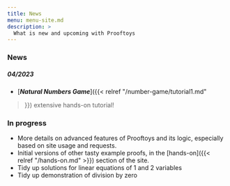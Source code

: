 ```yaml
---
title: News
menu: menu-site.md
description: >
  What is new and upcoming with Prooftoys
---
```


### News

##### 04/2023

- [***Natural Numbers Game***]({{< relref "/number-game/tutorial1.md"
 >}}) extensive hands-on tutorial!

### In progress

- More details on advanced features of Prooftoys and its logic,
  especially based on site usage and requests.
- Initial versions of other tasty example proofs, in the
  [hands-on]({{< relref "/hands-on.md" >}}) section of the site.
- Tidy up solutions for linear equations of 1 and 2 variables
- Tidy up demonstration of division by zero
